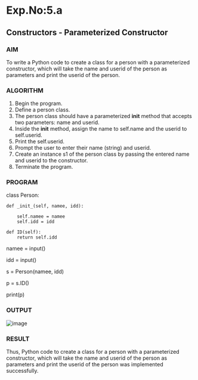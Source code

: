 # Exp.No:5.a
## Constructors - Parameterized Constructor


### AIM  
To write a Python code to create a class for a person with a parameterized constructor, which will take the name and userid of the person as parameters and print the userid of the person.

### ALGORITHM

1. Begin the program.  
2. Define a person class.  
3. The person class should have a parameterized __init__ method that accepts two parameters: name and userid.  
4. Inside the __init__ method, assign the name to self.name and the userid to self.userid.  
5. Print the self.userid.  
6. Prompt the user to enter their name (string) and userid.  
7. Create an instance s1 of the person class by passing the entered name and userid to the constructor.  
8. Terminate the program.

### PROGRAM
class Person: 

    def _init_(self, namee, idd):
    
        self.namee = namee
        self.idd = idd 

    def ID(self):
        return self.idd 

namee = input() 

idd = input()

s = Person(namee, idd)  

p = s.ID()  

print(p) 

### OUTPUT
![image](https://github.com/user-attachments/assets/60e37b93-7bf9-471e-a265-446d5c16e1b6)


### RESULT
Thus, Python code to create a class for a person with a parameterized constructor, which will take the name and userid of the person as parameters and print the userid of the person was implemented successfully.
